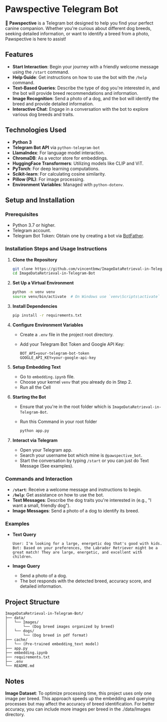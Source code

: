 # Pawspective Telegram Bot

🐾 **Pawspective** is a Telegram bot designed to help you find your perfect canine companion. Whether you're curious about different dog breeds, seeking detailed information, or want to identify a breed from a photo, Pawspective is here to assist!

## Features

- **Start Interaction**: Begin your journey with a friendly welcome message using the `/start` command.
- **Help Guide**: Get instructions on how to use the bot with the `/help` command.
- **Text-Based Queries**: Describe the type of dog you're interested in, and the bot will provide breed recommendations and information.
- **Image Recognition**: Send a photo of a dog, and the bot will identify the breed and provide detailed information.
- **Interactive Chat**: Engage in a conversation with the bot to explore various dog breeds and traits.

## Technologies Used

- **Python 3**
- **Telegram Bot API** via `python-telegram-bot`
- **LlamaIndex**: For language model interaction.
- **ChromaDB**: As a vector store for embeddings.
- **HuggingFace Transformers**: Utilizing models like CLIP and ViT.
- **PyTorch**: For deep learning computations.
- **Scikit-learn**: For calculating cosine similarity.
- **Pillow (PIL)**: For image processing.
- **Environment Variables**: Managed with `python-dotenv`.

## Setup and Installation

### Prerequisites

- Python 3.7 or higher.
- Telegram account.
- Telegram Bot Token: Obtain one by creating a bot via [BotFather](https://core.telegram.org/bots#6-botfather).

### Installation Steps and Usage Instructions

1. **Clone the Repository**

   ```bash
   git clone https://github.com/vincentbmw/ImageDataRetrieval-in-Telegram-Bot.git
   cd ImageDataRetrieval-in-Telegram-Bot
   ```

2. **Set Up a Virtual Environment**

   ```bash
   python -m venv venv
   source venv/bin/activate  # On Windows use `venv\Scripts\activate`
   ```

3. **Install Dependencies**

   ```bash
   pip install -r requirements.txt
   ```

4. **Configure Environment Variables**

   - Create a `.env` file in the project root directory.
   - Add your Telegram Bot Token and Google API Key:

     ```env
     BOT_API=your-telegram-bot-token
     GOOGLE_API_KEY=your-google-api-key
     ```

5. **Setup Embedding Text**

   - Go to `embedding.ipynb` file.
   - Choose your kernel `venv` that you already do in Step 2.
   - Run all the Cell

6. **Starting the Bot**

   - Ensure that you're in the root folder which is `ImageDataRetrieval-in-Telegram-Bot`.
   - Run this Command in your root folder

     ```bash
     python app.py
     ```
     
7. **Interact via Telegram**

   - Open your Telegram app.
   - Search your username bot which mine is `@pawspective_bot`.
   - Start the conversation by typing `/start` or you can just do Text Message (See examples).

### Commands and Interaction

- **`/start`**: Receive a welcome message and instructions to begin.
- **`/help`**: Get assistance on how to use the bot.
- **Text Messages**: Describe the dog traits you're interested in (e.g., "I want a small, friendly dog").
- **Image Messages**: Send a photo of a dog to identify its breed.

### Examples

- **Text Query**

  ```
  User: I'm looking for a large, energetic dog that's good with kids.
  Bot: Based on your preferences, the Labrador Retriever might be a great match! They are large, energetic, and excellent with children.
  ```

- **Image Query**

  - Send a photo of a dog.
  - The bot responds with the detected breed, accuracy score, and detailed information.

## Project Structure

```
ImageDataRetrieval-in-Telegram-Bot/
├── data/
│   └── Images/
│       └── (Dog breed images organized by breed)
│   └── dogs/
│       └── (Dog breed in pdf format)
├── cache/
│   └── (Pre-trained embedding_text model)
├── app.py
├── embedding.ipynb
├── requirements.txt
├── .env
└── README.md
```

## Notes

**Image Dataset**: To optimize processing time, this project uses only one image per breed. This approach speeds up the embedding and querying processes but may affect the accuracy of breed identification. For better accuracy, you can include more images per breed in the ./data/Images directory.
